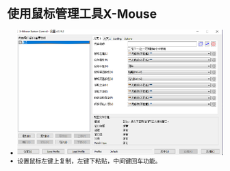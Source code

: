 
# 使用鼠标管理工具X-Mouse
- ![fa48f475ade3e1f1a68178f1b48c87e8.png](../../../_resources/fa48f475ade3e1f1a68178f1b48c87e8.png)
- 设置鼠标左键上复制，左键下粘贴，中间键回车功能。